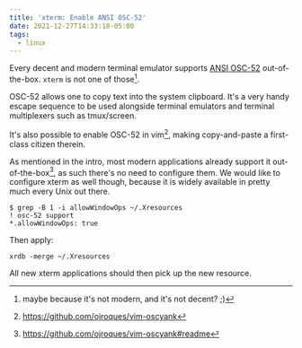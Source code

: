 ```yaml
---
title: 'xterm: Enable ANSI OSC-52'
date: 2021-12-27T14:33:18-05:00
tags:
  - linux
---
```


Every decent and modern terminal emulator supports [ANSI OSC-52](https://invisible-island.net/xterm/ctlseqs/ctlseqs.html#h3-Operating-System-Commands) out-of-the-box. `xterm` is not one of those[^1].

<!--more-->

OSC-52 allows one to copy text into the system clipboard. It's a very handy escape sequence to be used alongside terminal emulators and terminal multiplexers such as tmux/screen.

It's also possible to enable OSC-52 in vim[^2], making copy-and-paste a first-class citizen therein.

As mentioned in the intro, most modern applications already support it out-of-the-box[^3], as such there's no need to configure them. We would like to configure xterm as well though, because it is widely available in pretty much every Unix out there.

```shell
$ grep -B 1 -i allowWindowOps ~/.Xresources
! osc-52 support
*.allowWindowOps: true
```

Then apply:

```shell
xrdb -merge ~/.Xresources
```

All new xterm applications should then pick up the new resource.

[^1]: maybe because it's not modern, and it's not decent? ;)
[^2]: https://github.com/ojroques/vim-oscyank
[^3]: https://github.com/ojroques/vim-oscyank#readme
